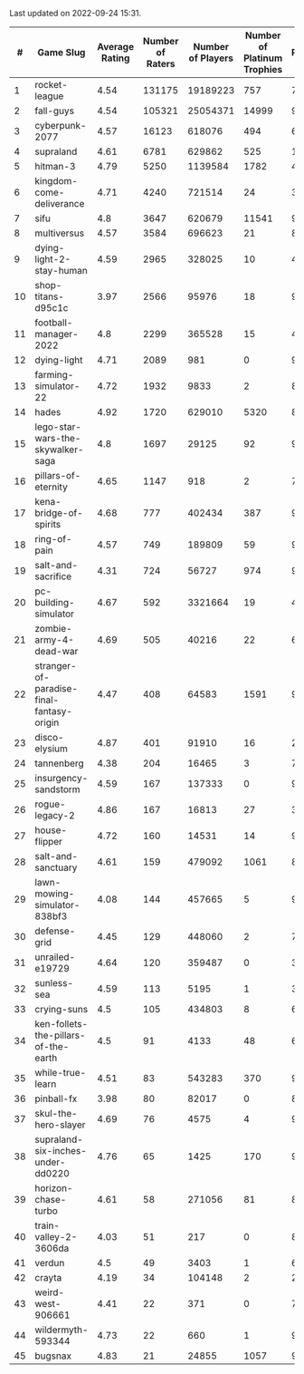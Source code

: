 Last updated on 2022-09-24 15:31.


|#|Game Slug|Average Rating|Number of Raters|Number of Players|Number of Platinum Trophies|Max Rarity (%)|
|---|---|---|---|---|---|---|
|1|rocket-league|4.54|131175|19189223|757|74|
|2|fall-guys|4.54|105321|25054371|14999|90|
|3|cyberpunk-2077|4.57|16123|618076|494|60|
|4|supraland|4.61|6781|629862|525|100|
|5|hitman-3|4.79|5250|1139584|1782|48|
|6|kingdom-come-deliverance|4.71|4240|721514|24|30|
|7|sifu|4.8|3647|620679|11541|96|
|8|multiversus|4.57|3584|696623|21|82|
|9|dying-light-2-stay-human|4.59|2965|328025|10|49|
|10|shop-titans-d95c1c|3.97|2566|95976|18|98|
|11|football-manager-2022|4.8|2299|365528|15|47|
|12|dying-light|4.71|2089|981|0|98|
|13|farming-simulator-22|4.72|1932|9833|2|87|
|14|hades|4.92|1720|629010|5320|89|
|15|lego-star-wars-the-skywalker-saga|4.8|1697|29125|92|98|
|16|pillars-of-eternity|4.65|1147|918|2|79|
|17|kena-bridge-of-spirits|4.68|777|402434|387|94|
|18|ring-of-pain|4.57|749|189809|59|97|
|19|salt-and-sacrifice|4.31|724|56727|974|91|
|20|pc-building-simulator|4.67|592|3321664|19|47|
|21|zombie-army-4-dead-war|4.69|505|40216|22|66|
|22|stranger-of-paradise-final-fantasy-origin|4.47|408|64583|1591|98|
|23|disco-elysium|4.87|401|91910|16|28|
|24|tannenberg|4.38|204|16465|3|71|
|25|insurgency-sandstorm|4.59|167|137333|0|9|
|26|rogue-legacy-2|4.86|167|16813|27|36|
|27|house-flipper|4.72|160|14531|14|93|
|28|salt-and-sanctuary|4.61|159|479092|1061|83|
|29|lawn-mowing-simulator-838bf3|4.08|144|457665|5|93|
|30|defense-grid|4.45|129|448060|2|79|
|31|unrailed-e19729|4.64|120|359487|0|39|
|32|sunless-sea|4.59|113|5195|1|38|
|33|crying-suns|4.5|105|434803|8|65|
|34|ken-follets-the-pillars-of-the-earth|4.5|91|4133|48|60|
|35|while-true-learn|4.51|83|543283|370|93|
|36|pinball-fx|3.98|80|82017|0|86|
|37|skul-the-hero-slayer|4.69|76|4575|4|96|
|38|supraland-six-inches-under-dd0220|4.76|65|1425|170|99|
|39|horizon-chase-turbo|4.61|58|271056|81|83|
|40|train-valley-2-3606da|4.03|51|217|0|89|
|41|verdun|4.5|49|3403|1|61|
|42|crayta|4.19|34|104148|2|22|
|43|weird-west-906661|4.41|22|371|0|72|
|44|wildermyth-593344|4.73|22|660|1|91|
|45|bugsnax|4.83|21|24855|1057|97|
